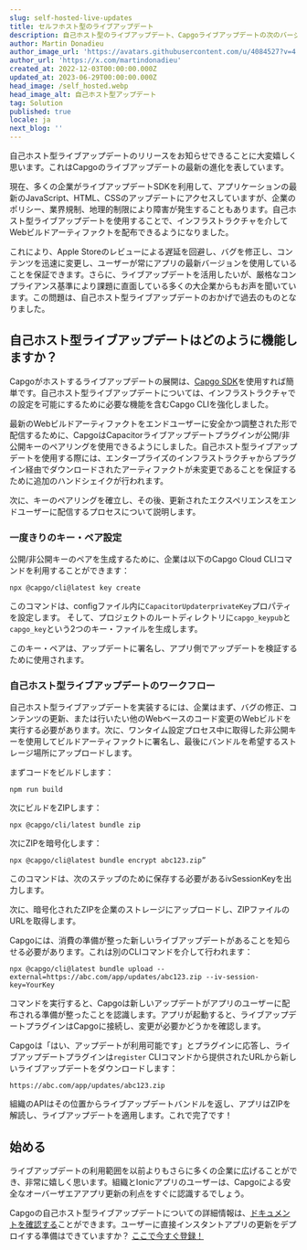 ```yaml
---
slug: self-hosted-live-updates
title: セルフホスト型のライブアップデート
description: 自己ホスト型のライブアップデート、Capgoライブアップデートの次のバージョンを発表できることを嬉しく思います！
author: Martin Donadieu
author_image_url: 'https://avatars.githubusercontent.com/u/4084527?v=4'
author_url: 'https://x.com/martindonadieu'
created_at: 2022-12-03T00:00:00.000Z
updated_at: 2023-06-29T00:00:00.000Z
head_image: /self_hosted.webp
head_image_alt: 自己ホスト型アップデート
tag: Solution
published: true
locale: ja
next_blog: ''
---
```


自己ホスト型ライブアップデートのリリースをお知らせできることに大変嬉しく思います。これはCapgoのライブアップデートの最新の進化を表しています。

現在、多くの企業がライブアップデートSDKを利用して、アプリケーションの最新のJavaScript、HTML、CSSのアップデートにアクセスしていますが、企業のポリシー、業界規制、地理的制限により障害が発生することもあります。自己ホスト型ライブアップデートを使用することで、インフラストラクチャを介してWebビルドアーティファクトを配布できるようになりました。

これにより、Apple Storeのレビューによる遅延を回避し、バグを修正し、コンテンツを迅速に変更し、ユーザーが常にアプリの最新バージョンを使用していることを保証できます。さらに、ライブアップデートを活用したいが、厳格なコンプライアンス基準により課題に直面している多くの大企業からもお声を聞いています。この問題は、自己ホスト型ライブアップデートのおかげで過去のものとなりました。

## 自己ホスト型ライブアップデートはどのように機能しますか？

Capgoがホストするライブアップデートの展開は、[Capgo SDK](https://githubcom/Cap-go/capacitor-updater/)を使用すれば簡単です。自己ホスト型ライブアップデートについては、インフラストラクチャでの設定を可能にするために必要な機能を含むCapgo CLIを強化しました。

最新のWebビルドアーティファクトをエンドユーザーに安全かつ調整された形で配信するために、CapgoはCapacitorライブアップデートプラグインが公開/非公開キーのペアリングを使用できるようにしました。自己ホスト型ライブアップデートを使用する際には、エンタープライズのインフラストラクチャからプラグイン経由でダウンロードされたアーティファクトが未変更であることを保証するために追加のハンドシェイクが行われます。

次に、キーのペアリングを確立し、その後、更新されたエクスペリエンスをエンドユーザーに配信するプロセスについて説明します。

### 一度きりのキー・ペア設定

公開/非公開キーのペアを生成するために、企業は以下のCapgo Cloud CLIコマンドを利用することができます：

```shell
npx @capgo/cli@latest key create
```

このコマンドは、configファイル内に`CapacitorUpdaterprivateKey`プロパティを設定します。
そして、プロジェクトのルートディレクトリに`capgo_keypub`と`capgo_key`という2つのキー・ファイルを生成します。

このキー・ペアは、アップデートに署名し、アプリ側でアップデートを検証するために使用されます。

### 自己ホスト型ライブアップデートのワークフロー

自己ホスト型ライブアップデートを実装するには、企業はまず、バグの修正、コンテンツの更新、または行いたい他のWebベースのコード変更のWebビルドを実行する必要があります。次に、ワンタイム設定プロセス中に取得した非公開キーを使用してビルドアーティファクトに署名し、最後にバンドルを希望するストレージ場所にアップロードします。

まずコードをビルドします：
```shell
npm run build
```

次にビルドをZIPします：
```shell
npx @capgo/cli/latest bundle zip
```

次にZIPを暗号化します：

```shell
npx @capgo/cli@latest bundle encrypt abc123.zip”
```

このコマンドは、次のステップのために保存する必要があるivSessionKeyを出力します。

次に、暗号化されたZIPを企業のストレージにアップロードし、ZIPファイルのURLを取得します。

Capgoには、消費の準備が整った新しいライブアップデートがあることを知らせる必要があります。これは別のCLIコマンドを介して行われます：

```shell
npx @capgo/cli@latest bundle upload --external=https://abc.com/app/updates/abc123.zip --iv-session-key=YourKey
```

コマンドを実行すると、Capgoは新しいアップデートがアプリのユーザーに配布される準備が整ったことを認識します。アプリが起動すると、ライブアップデートプラグインはCapgoに接続し、変更が必要かどうかを確認します。

Capgoは「はい、アップデートが利用可能です」とプラグインに応答し、ライブアップデートプラグインは`register` CLIコマンドから提供されたURLから新しいライブアップデートをダウンロードします：

```shell
https://abc.com/app/updates/abc123.zip
```

組織のAPIはその位置からライブアップデートバンドルを返し、アプリはZIPを解読し、ライブアップデートを適用します。これで完了です！

## 始める

ライブアップデートの利用範囲を以前よりもさらに多くの企業に広げることができ、非常に嬉しく思います。組織とIonicアプリのユーザーは、Capgoによる安全なオーバーザエアアプリ更新の利点をすぐに認識するでしょう。

Capgoの自己ホスト型ライブアップデートについての詳細情報は、[ドキュメントを確認する](/docs/tooling/cli/#upload-version)ことができます。ユーザーに直接インスタントアプリの更新をデプロイする準備はできていますか？ [ここで今すぐ登録！](/register/)